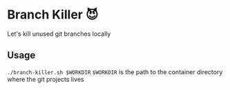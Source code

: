 # Branch Killer :smiling_imp:

Let's kill unused git branches locally

## Usage

`./branch-killer.sh $WORKDIR`
`$WORKDIR` is the path to the container directory where the git projects lives
